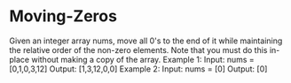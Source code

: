 # Moving-Zeros
Given an integer array nums, move all 0's to the end of it while maintaining the relative order of the non-zero elements.
Note that you must do this in-place without making a copy of the array.
Example 1:
Input: nums = [0,1,0,3,12]
Output: [1,3,12,0,0]
Example 2:
Input: nums = [0]
Output: [0]
